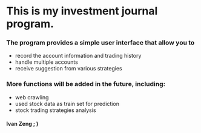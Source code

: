 # This is my investment journal program.

### The program provides a simple user interface that allow you to
-   record the account information and trading history
-   handle multiple accounts
-   receive suggestion from various strategies


### More functions will be added in the future, including:

-   web crawling
-   used stock data as train set for prediction
-   stock trading strategies analysis


#### Ivan Zeng ; )

